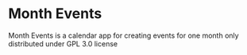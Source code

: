 # Month Events

Month Events is a calendar app for creating events for one month only distributed under GPL 3.0 license